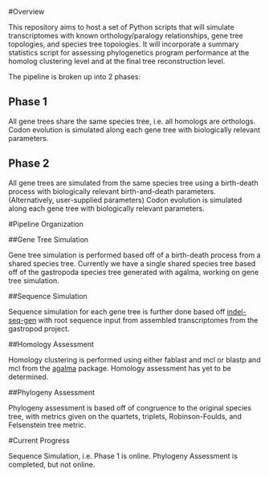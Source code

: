 #Overview

This repository aims to host a set of Python scripts that will simulate transcriptomes with known orthology/paralogy relationships, gene tree topologies, and species tree topologies. It will incorporate a summary statistics script for assessing phylogenetics program performance at the homolog clustering level and at the final tree reconstruction level.

The pipeline is broken up into 2 phases:
## Phase 1
All gene trees share the same species tree, i.e. all homologs are orthologs. Codon evolution is simulated along each gene tree with biologically relevant parameters.

## Phase 2
All gene trees are simulated from the same species tree using a birth-death process with biologically relevant birth-and-death parameters. (Alternatively, user-supplied parameters) Codon evolution is simulated along each gene tree with biologically relevant parameters.

#Pipeline Organization

##Gene Tree Simulation

Gene tree simulation is performed based off of a birth-death process from a shared species tree. Currently we have a single shared species tree based off of the gastropoda species tree generated with agalma, working on gene tree simulation.

##Sequence Simulation

Sequence simulation for each gene tree is further done based off [indel-seq-gen](http://bioinfolab.unl.edu/~cstrope/iSG/) with root sequence input from assembled transcriptomes from the gastropod project.

##Homology Assessment

Homology clustering is performed using either fablast and mcl or blastp and mcl from the [agalma](https://bitbucket.org/caseywdunn/agalma) package. Homology assessment has yet to be determined.

##Phylogeny Assessment

Phylogeny assessment is based off of congruence to the original species tree, with metrics given on the quartets, triplets, Robinson-Foulds, and Felsenstein tree metric.

#Current Progress

Sequence Simulation, i.e. Phase 1 is online. Phylogeny Assessment is completed, but not online.